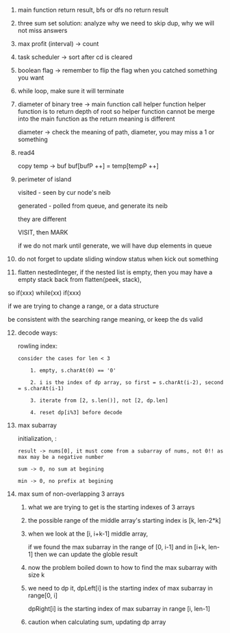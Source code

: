 
1. main function return result, bfs or dfs no return result

2. three sum set solution: analyze why we need to skip dup, why we will not miss answers

3. max profit (interval) -> count

4. task scheduler -> sort after cd is cleared

5. boolean flag -> remember to flip the flag when you catched something you want

6. while loop, make sure it will terminate

7. diameter of binary tree ->
	main function call helper function
	helper function is to return depth of root
	so helper function cannot be merge into the main function as the return meaning is different

	diameter -> check the meaning of path, diameter, you may miss a 1 or something


8. read4
	
	copy temp -> buf
	buf[bufP ++] = temp[tempP ++]

9. perimeter of island

	visited 	-	seen by cur node's neib

	generated 	-	polled from queue, and generate its neib

	they are different

	VISIT, then MARK

	if we do not mark until generate, we will have dup elements in queue


10. do not forget to update sliding window status when kick out something


11. flatten nestedInteger, if the nested list is empty, then you may have a empty stack back from flatten(peek, stack), 


so if(xxx)
   while(xx)
   if(xxx)

   if we are trying to change a range, or a data structure

   be consistent with the searching range meaning, or keep the ds valid



12. decode ways:

	rowling index:

		consider the cases for len < 3

			1. empty, s.charAt(0) == '0'

			2. i is the index of dp array, so first = s.charAt(i-2), second = s.charAt(i-1)

			3. iterate from [2, s.len()], not [2, dp.len]

			4. reset dp[i%3] before decode

13. max subarray 
	
	initialization, :

		result -> nums[0], it must come from a subarray of nums, not 0!! as max may be a negative number

		sum -> 0, no sum at begining

		min -> 0, no prefix at begining

14. max sum of non-overlapping 3 arrays

	1. what we are trying to get is the starting indexes of 3 arrays

	2. the possible range of the middle array's starting index is [k, len-2\*k]

	3. when we look at the [i, i+k-1] middle array, 

		if we found the max subarray in the range of [0, i-1]
		and in [i+k, len-1]
		then we can update the globle result

	4. now the problem boiled down to how to find the max subarray with size k

	5. we need to dp it, dpLeft[i] is the starting index of max subarray in range[0, i]

		dpRight[i] is the starting index of max subarray in range [i, len-1]

	6. caution when calculating sum, updating dp array
